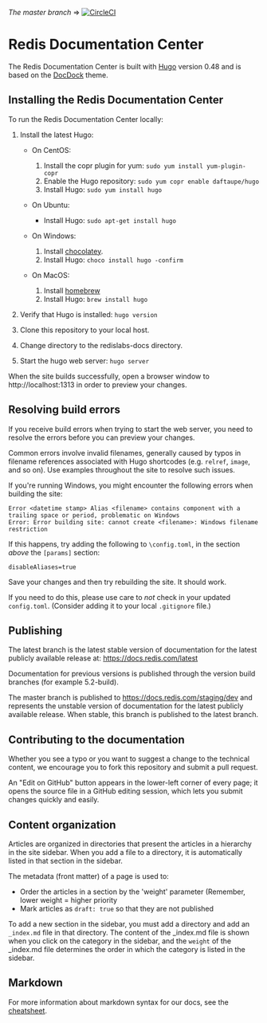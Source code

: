 _The master branch_ => [![CircleCI](https://circleci.com/gh/RedisLabs/redislabs-docs/tree/master.svg?style=svg)](https://circleci.com/gh/RedisLabs/redislabs-docs/tree/master)

# Redis Documentation Center

The Redis Documentation Center is built with [Hugo]( https://gohugo.io/ ) version 0.48 and is based on the [DocDock]( https://github.com/vjeantet/hugo-theme-docdock.git ) theme.

## Installing the Redis Documentation Center

To run the Redis Documentation Center locally:

1. Install the latest Hugo:

    * On CentOS:

        1. Install the copr plugin for yum: `sudo yum install yum-plugin-copr`
        1. Enable the Hugo repository: `sudo yum copr enable daftaupe/hugo`
        1. Install Hugo: `sudo yum install hugo`

    * On Ubuntu:
    
        * Install Hugo: `sudo apt-get install hugo`

    * On Windows:

        1. Install [chocolatey](https://chocolatey.org/install).
        1. Install Hugo: `choco install hugo -confirm`
        
    * On MacOS:

        1. Install [homebrew](https://brew.sh/)
        2. Install Hugo: `brew install hugo`

1. Verify that Hugo is installed: `hugo version`
1. Clone this repository to your local host.
1. Change directory to the redislabs-docs directory.
1. Start the hugo web server: `hugo server`

When the site builds successfully, open a browser window to http://localhost:1313 in order to preview your changes.


## Resolving build errors

If you receive build errors when trying to start the web server, you need to resolve the errors before you can preview your changes.

Common errors involve invalid filenames, generally caused by typos in filename references associated with Hugo shortcodes (e.g. `relref`, `image`, and so on).  Use examples throughout the site to resolve such issues.  

If you're running Windows, you might encounter the following errors when building the site:

``` console
Error <datetime stamp> Alias <filename> contains component with a trailing space or period, problematic on Windows
Error: Error building site: cannot create <filename>: Windows filename restriction
```

If this happens, try adding the following to `\config.toml`, in the section _above_ the `[params]` section: 

``` console
disableAliases=true
```

Save your changes and then try rebuilding the site.  It should work.

If you need to do this, please use care to _not_ check in your updated `config.toml`.  (Consider adding it to your local `.gitignore` file.)

## Publishing

The latest branch is the latest stable version of documentation for the latest publicly available release at: https://docs.redis.com/latest

Documentation for previous versions is published through the version build branches (for example 5.2-build).

The master branch is published to https://docs.redis.com/staging/dev and represents the unstable version of documentation for the latest publicly available release. When stable, this branch is published to the latest branch.

## Contributing to the documentation

Whether you see a typo or you want to suggest a change to the technical content, we encourage you to fork this repository and submit a pull request.

An "Edit on GitHub" button appears in the lower-left corner of every page; it opens the source file in a GitHub editing session, which lets you submit changes quickly and easily.

## Content organization

Articles are organized in directories that present the articles in a hierarchy in the site sidebar. When you add a file to a directory, it is automatically listed in that section in the sidebar.

The metadata (front matter) of a page is used to:

* Order the articles in a section by the 'weight' parameter (Remember, lower weight = higher priority
* Mark articles as `draft: true` so that they are not published

To add a new section in the sidebar, you must add a directory and add an `_index.md` file in that directory. The content of the _index.md file is shown when you click on the category in the sidebar, and the `weight` of the _index.md file determines the order in which the category is listed in the sidebar.

## Markdown

For more information about markdown syntax for our docs, see the [cheatsheet](https://docs.redis.com/latest/cheatsheet).
